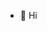 - 👋 Hi

<!---
FranklinWillemen/FranklinWillemen is a ✨ special ✨ repository because its `README.md` (this file) appears on your GitHub profile.
You can click the Preview link to take a look at your changes.
--->

